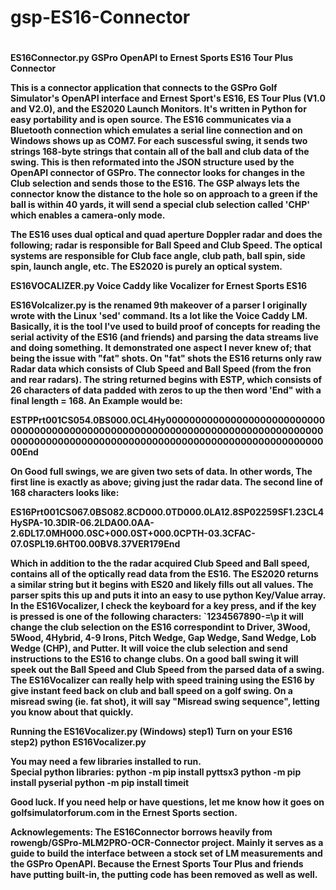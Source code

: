 # gsp-ES16-Connector
#
<b>ES16Connector.py
<b>GSPro OpenAPI to Ernest Sports ES16 Tour Plus Connector</b>

This is a connector application that connects to the GSPro Golf Simulator's OpenAPI interface and Ernest Sport's ES16, ES Tour Plus (V1.0 and V2.0), and the ES2020 Launch Monitors.   It's written in Python for easy portability and is open source.   The ES16 communicates via a Bluetooth connection which emulates a serial line connection and on Windows shows up as COM7.  For each suscessful swing, it sends two strings 168-byte strings that contain all of the ball and club data of the swing.  This is then reformated into the JSON structure used by the OpenAPI connector of GSPro.   The connector looks for changes in the Club selection and sends those to the ES16.   The GSP always lets the connector know the distance to the hole so on approach to a green if the ball is within 40 yards, it will send a special club selection called 'CHP' which enables a camera-only mode.  

The ES16 uses dual optical and quad aperture Doppler radar and does the following; radar is responsible for Ball Speed and Club Speed.  The optical systems are responsible for Club face angle, club path, ball spin, side spin, launch angle, etc.  The ES2020 is purely an optical system.


<b>ES16VOCALIZER.py
Voice Caddy like Vocalizer for Ernest Sports ES16</b>

ES16Volcalizer.py is the renamed 9th makeover of a parser I originally wrote with the Linux 'sed' command.  Its a lot like the Voice Caddy LM.  Basically, it is the tool I've used to build
proof of concepts for reading the serial activity of the ES16 (and friends) and parsing the data streams live and doing something.  It demonstrated one aspect I never knew of; that being the issue with "fat" shots.  On "fat" shots the ES16 returns only raw Radar data which consists of Club Speed and Ball Speed (from the fron and rear radars).  The string returned begins with ESTP, which consists of 26 characters of data padded with zeros to up the then word 'End" with a final length = 168.   An Example would be: 

ESTPPrt001CS054.0BS000.0CL4Hy000000000000000000000000000000000000000000000000000000000000000000000000000000000000000000000000000000000000000000000000000000000000000End

On Good full swings, we are given two sets of data.  In other words, The first line is exactly as above; giving just the radar data.   The second line of 168 characters looks like:

ES16Prt001CS067.0BS082.8CD000.0TD000.0LA12.8SP02259SF1.23CL4HySPA-10.3DIR-06.2LDA00.0AA-2.6DL17.0MH000.0SC+000.0ST+000.0CPTH-03.3CFAC-07.0SPL19.6HT00.00BV8.37VER179End

Which in addition to the the radar acquired Club Speed and Ball speed, contains all of the optically read data from the ES16.  The ES2020 returns a similar string but it begins with ES20 and likely fills out all values.  The parser spits this up and puts it into an easy to use python Key/Value array. In the ES16Vocalizer, I check the keyboard for a key press, and if the key is pressed is one of the following characters: `1234567890-=\p it will change the club selection on the ES16 correspondint to Driver, 3Wood, 5Wood, 4Hybrid, 4-9 Irons, Pitch Wedge, Gap Wedge, Sand Wedge, Lob Wedge (CHP), and Putter.  It will voice the club selection and send instructions to the ES16 to change clubs.  On a good ball swing it will speek out the Ball Speed and Club Speed from the parsed data of a swing.  The ES16Vocalizer can really help with speed training using the ES16 by give instant feed back on club and ball speed on a golf swing.  On a misread swing (ie. fat shot), it will say "Misread swing sequence", letting you know about that quickly. 

<b>Running the ES16Vocalizer.py (Windows)</b>
step1) Turn on your ES16   
step2) python ES16Vocalizer.py 

You may need a few libraries installed to run.  
Special python libraries: 
python -m pip install pyttsx3 
python -m pip install pyserial
python -m pip install timeit

Good luck.  If you need help or have questions, let me know how it goes on golfsimulatorforum.com in the Ernest Sports section.

Acknowlegements:  The ES16Connector borrows heavily from rowengb/GSPro-MLM2PRO-OCR-Connector project.  Mainly it serves as a guide to build the interface between a stock set of LM measurements and the GSPro OpenAPI.  Because the Ernest Sports Tour Plus and friends have putting built-in, the putting code has been removed as well as well.   
